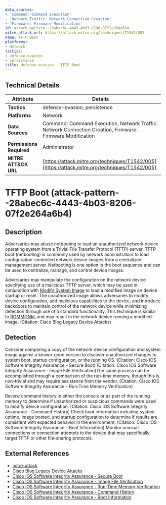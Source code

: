 ```yaml
---
data_sources:
- 'Command: Command Execution'
- 'Network Traffic: Network Connection Creation'
- 'Firmware: Firmware Modification'
id: attack-pattern--28abec6c-4443-4b03-8206-07f2e264a6b4
mitre_attack_url: https://attack.mitre.org/techniques/T1542/005
name: TFTP Boot
platforms:
- Network
tactics:
- defense-evasion
- persistence
title: defense-evasion - TFTP Boot
---
```


## Technical Details

| Attribute | Details |
|-----------|----------|
| **Tactics** | defense-evasion, persistence |
| **Platforms** | Network |
| **Data Sources** | Command: Command Execution, Network Traffic: Network Connection Creation, Firmware: Firmware Modification |
| **Permissions Required** | Administrator |
| **MITRE ATT&CK URL** | [https://attack.mitre.org/techniques/T1542/005](https://attack.mitre.org/techniques/T1542/005) |

# TFTP Boot (attack-pattern--28abec6c-4443-4b03-8206-07f2e264a6b4)

## Description
Adversaries may abuse netbooting to load an unauthorized network device operating system from a Trivial File Transfer Protocol (TFTP) server. TFTP boot (netbooting) is commonly used by network administrators to load configuration-controlled network device images from a centralized management server. Netbooting is one option in the boot sequence and can be used to centralize, manage, and control device images.

Adversaries may manipulate the configuration on the network device specifying use of a malicious TFTP server, which may be used in conjunction with [Modify System Image](https://attack.mitre.org/techniques/T1601) to load a modified image on device startup or reset. The unauthorized image allows adversaries to modify device configuration, add malicious capabilities to the device, and introduce backdoors to maintain control of the network device while minimizing detection through use of a standard functionality. This technique is similar to [ROMMONkit](https://attack.mitre.org/techniques/T1542/004) and may result in the network device running a modified image. (Citation: Cisco Blog Legacy Device Attacks)

## Detection
Consider comparing a copy of the network device configuration and system image against a known-good version to discover unauthorized changes to system boot, startup configuration, or the running OS. (Citation: Cisco IOS Software Integrity Assurance - Secure Boot) (Citation: Cisco IOS Software Integrity Assurance - Image File Verification)The same process can be accomplished through a comparison of the run-time memory, though this is non-trivial and may require assistance from the vendor.  (Citation: Cisco IOS Software Integrity Assurance - Run-Time Memory Verification)

Review command history in either the console or as part of the running memory to determine if unauthorized or suspicious commands were used to modify device configuration. (Citation: Cisco IOS Software Integrity Assurance - Command History) Check boot information including system uptime, image booted, and startup configuration to determine if results are consistent with expected behavior in the environment. (Citation: Cisco IOS Software Integrity Assurance - Boot Information) Monitor unusual connections or connection attempts to the device that may specifically target TFTP or other file-sharing protocols.

## External References
- [mitre-attack](https://attack.mitre.org/techniques/T1542/005)
- [Cisco Blog Legacy Device Attacks](https://community.cisco.com/t5/security-blogs/attackers-continue-to-target-legacy-devices/ba-p/4169954)
- [Cisco IOS Software Integrity Assurance - Secure Boot](https://tools.cisco.com/security/center/resources/integrity_assurance.html#35)
- [Cisco IOS Software Integrity Assurance - Image File Verification](https://tools.cisco.com/security/center/resources/integrity_assurance.html#7)
- [Cisco IOS Software Integrity Assurance - Run-Time Memory Verification](https://tools.cisco.com/security/center/resources/integrity_assurance.html#13)
- [Cisco IOS Software Integrity Assurance - Command History](https://tools.cisco.com/security/center/resources/integrity_assurance.html#23)
- [Cisco IOS Software Integrity Assurance - Boot Information](https://tools.cisco.com/security/center/resources/integrity_assurance.html#26)

